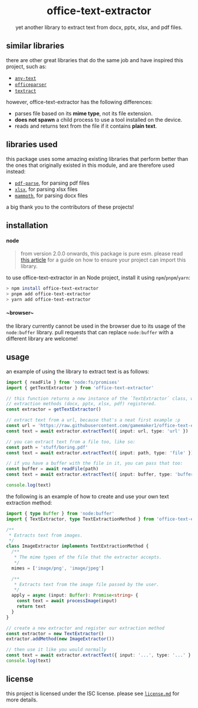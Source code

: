 # <div align="center"> office-text-extractor </div>

<div align="center">

yet another library to extract text from docx, pptx, xlsx, and pdf files.

</div>

## similar libraries

there are other great libraries that do the same job and have inspired this
project, such as:

- [`any-text`](https://github.com/abhinaba-ghosh/any-text)
- [`officeparser`](https://github.com/harshankur/officeParser)
- [`textract`](https://www.npmjs.com/package/textract)

however, office-text-extractor has the following differences:

- parses file based on its **mime type**, not its file extension.
- **does not spawn** a child process to use a tool installed on the device.
- reads and returns text from the file if it contains **plain text**.

## libraries used

this package uses some amazing existing libraries that perform better than the
ones that originally existed in this module, and are therefore used instead:

- [`pdf-parse`](https://www.npmjs.com/package/pdf-parse), for parsing pdf files
- [`xlsx`](https://www.npmjs.com/package/xlsx), for parsing xlsx files
- [`mammoth`](https://www.npmjs.com/package/mammoth), for parsing docx files

a big thank you to the contributors of these projects!

## installation

#### node

> from version 2.0.0 onwards, this package is pure esm. please read
> [this article](https://gist.github.com/sindresorhus/a39789f98801d908bbc7ff3ecc99d99c)
> for a guide on how to ensure your project can import this library.

to use office-text-extractor in an Node project, install it using `npm`/`pnpm`/`yarn`:

```sh
> npm install office-text-extractor
> pnpm add office-text-extractor
> yarn add office-text-extractor
```

#### ~browser~

the library currently cannot be used in the browser due to its usage of the `node:buffer`
library. pull requests that can replace `node:buffer` with a different library are welcome!

## usage

an example of using the library to extract text is as follows:

```ts
import { readFile } from 'node:fs/promises'
import { getTextExtractor } from 'office-text-extractor'

// this function returns a new instance of the `TextExtractor` class, with the default
// extraction methods (docx, pptx, xlsx, pdf) registered.
const extractor = getTextExtractor()

// extract text from a url, because that's a neat first example :p
const url = 'https://raw.githubusercontent.com/gamemaker1/office-text-extractor/rewrite/test/fixtures/docs/pptx.pptx'
const text = await extractor.extractText({ input: url, type: 'url' })

// you can extract text from a file too, like so:
const path = 'stuff/boring.pdf'
const text = await extractor.extractText({ input: path, type: 'file' })

// if you have a buffer with the file in it, you can pass that too:
const buffer = await readFile(path)
const text = await extractor.extractText({ input: buffer, type: 'buffer' })

console.log(text)
```

the following is an example of how to create and use your own text extraction method:

```ts
import { type Buffer } from 'node:buffer'
import { TextExtractor, type TextExtractionMethod } from 'office-text-extractor'

/**
 * Extracts text from images.
 */
class ImageExtractor implements TextExtractionMethod {
  /**
   * The mime types of the file that the extractor accepts.
   */
  mimes = ['image/png', 'image/jpeg']

  /**
   * Extracts text from the image file passed by the user.
   */
  apply = async (input: Buffer): Promise<string> {
    const text = await processImage(input)
    return text
  }
}

// create a new extractor and register our extraction method
const extractor = new TextExtractor()
extractor.addMethod(new ImageExtractor())

// then use it like you would normally
const text = await extractor.extractText({ input: '...', type: '...' }
console.log(text)
```

## license

this project is licensed under the ISC license. please see [`license.md`](./license.md)
for more details.

